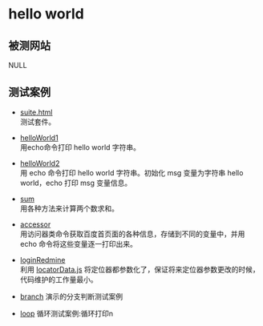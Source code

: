 # hello world

## 被测网站
NULL

## 测试案例

- [suite.html](suite.html)  
  测试套件。

- [helloWorld1](helloWorld1.html)  
  用echo命令打印 hello world 字符串。
  
- [helloWorld2](helloWorld2.html)  
  用 echo 命令打印 hello world 字符串。初始化 msg 变量为字符串 hello world，echo 打印 msg 变量信息。
  
- [sum](sum.html)  
  用各种方法来计算两个数求和。
  
- [accessor](accessor.html)  
  用访问器类命令获取百度首页面的各种信息，存储到不同的变量中，并用 echo 命令将这些变量逐一打印出来。
  
- [loginRedmine](loginRedmine.html)  
  利用 [locatorData.js](locatorData.js) 将定位器都参数化了，保证将来定位器参数更改的时候，代码维护的工作量最小。
- [branch](branch.html)
   演示的分支判断测试案例
- [loop](loop.html)
  循环测试案例:循环打印n
